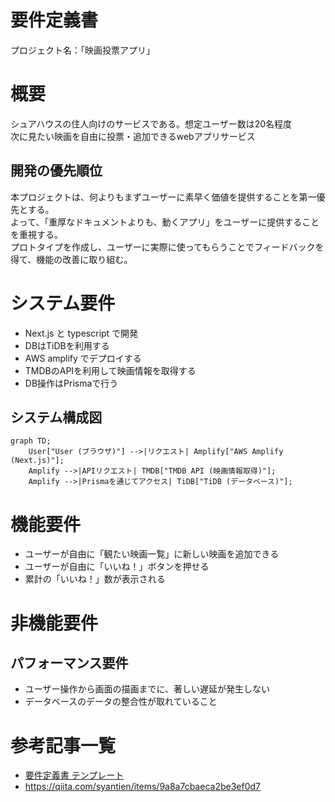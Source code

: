 # 要件定義書

プロジェクト名：「映画投票アプリ」

# 概要

シュアハウスの住人向けのサービスである。想定ユーザー数は20名程度    
次に見たい映画を自由に投票・追加できるwebアプリサービス

## 開発の優先順位

本プロジェクトは、何よりもまずユーザーに素早く価値を提供することを第一優先とする。  
よって、「重厚なドキュメントよりも、動くアプリ」をユーザーに提供することを重視する。  
プロトタイプを作成し、ユーザーに実際に使ってもらうことでフィードバックを得て、機能の改善に取り組む。

# システム要件

- Next.js と typescript で開発
- DBはTiDBを利用する
- AWS amplify でデプロイする
- TMDBのAPIを利用して映画情報を取得する
- DB操作はPrismaで行う

## システム構成図

```mermaid
graph TD;
    User["User (ブラウザ)"] -->|リクエスト| Amplify["AWS Amplify (Next.js)"];
    Amplify -->|APIリクエスト| TMDB["TMDB API (映画情報取得)"];
    Amplify -->|Prismaを通じてアクセス| TiDB["TiDB (データベース)"];
```

# 機能要件
- ユーザーが自由に「観たい映画一覧」に新しい映画を追加できる
- ユーザーが自由に「いいね！」ボタンを押せる
- 累計の「いいね！」数が表示される

# 非機能要件

## パフォーマンス要件
- ユーザー操作から画面の描画までに、著しい遅延が発生しない
- データベースのデータの整合性が取れていること

# 参考記事一覧
- [要件定義書 テンプレート](https://notepm.jp/template/requirement-definition)
- https://qiita.com/syantien/items/9a8a7cbaeca2be3ef0d7
